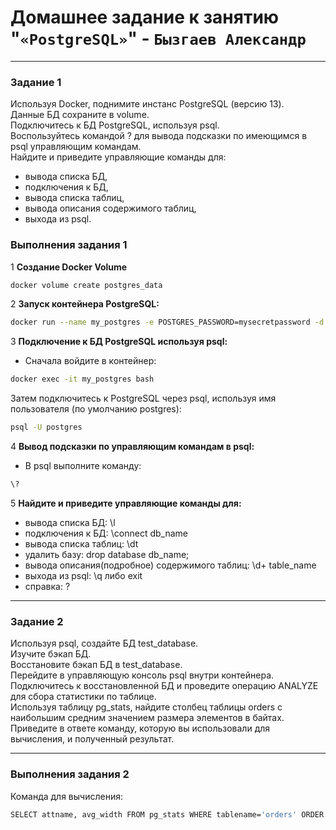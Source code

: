 # Домашнее задание к занятию "`«PostgreSQL»`" - `Бызгаев Александр`

---

### Задание 1

Используя Docker, поднимите инстанс PostgreSQL (версию 13).   
Данные БД сохраните в volume.  
Подключитесь к БД PostgreSQL, используя psql.  
Воспользуйтесь командой \? для вывода подсказки по имеющимся в psql управляющим командам.  
Найдите и приведите управляющие команды для:
- вывода списка БД,  
- подключения к БД,  
- вывода списка таблиц,  
- вывода описания содержимого таблиц,  
- выхода из psql.  

### Выполнения задания 1

1 **Создание Docker Volume**    
```bash
docker volume create postgres_data
```
2 **Запуск контейнера PostgreSQL:**      
```bash
docker run --name my_postgres -e POSTGRES_PASSWORD=mysecretpassword -d -p 5432:5432 -v postgres_data:/var/lib/postgresql/data postgres:13
```
3 **Подключение к БД PostgreSQL используя psql:**       
  - Сначала войдите в контейнер:  
```bash
docker exec -it my_postgres bash  
```
Затем подключитесь к PostgreSQL через psql, используя имя пользователя (по умолчанию postgres):  
```bash
psql -U postgres
```
4 **Вывод подсказки по управляющим командам в psql:**  
  - В psql выполните команду:
```bash
\?
```
5 **Найдите и приведите управляющие команды для:** 
  - вывода списка БД: \l  
  - подключения к БД: \connect db_name  
  - вывода списка таблиц: \dt  
  - удалить базу: drop database db_name;  
  - вывода описания(подробное) содержимого таблиц: \d+ table_name  
  - выхода из psql: \q либо exit  
  - справка: \?  

----

### Задание 2

Используя psql, создайте БД test_database.  
Изучите бэкап БД.  
Восстановите бэкап БД в test_database.  
Перейдите в управляющую консоль psql внутри контейнера.  
Подключитесь к восстановленной БД и проведите операцию ANALYZE для сбора статистики по таблице.  
Используя таблицу pg_stats, найдите столбец таблицы orders с наибольшим средним значением размера элементов в байтах.  
Приведите в ответе команду, которую вы использовали для вычисления, и полученный результат.  

----

### Выполнения задания 2  

Команда для вычисления:
```bash
SELECT attname, avg_width FROM pg_stats WHERE tablename='orders' ORDER BY avg_width DESC LIMIT 1;
```
























